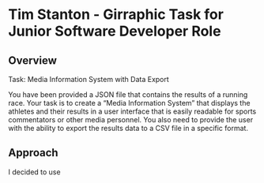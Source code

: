 # Tim Stanton - Girraphic Task for Junior Software Developer Role

## Overview

Task: Media Information System with Data Export

You have been provided a JSON file that contains the results of a running race. Your task is to create a “Media Information System” that displays the athletes and their results in a user interface that is easily readable for sports commentators or other media personnel. You also need to provide the user with the ability to export the results data to a CSV file in a specific format.

## Approach

I decided to use
